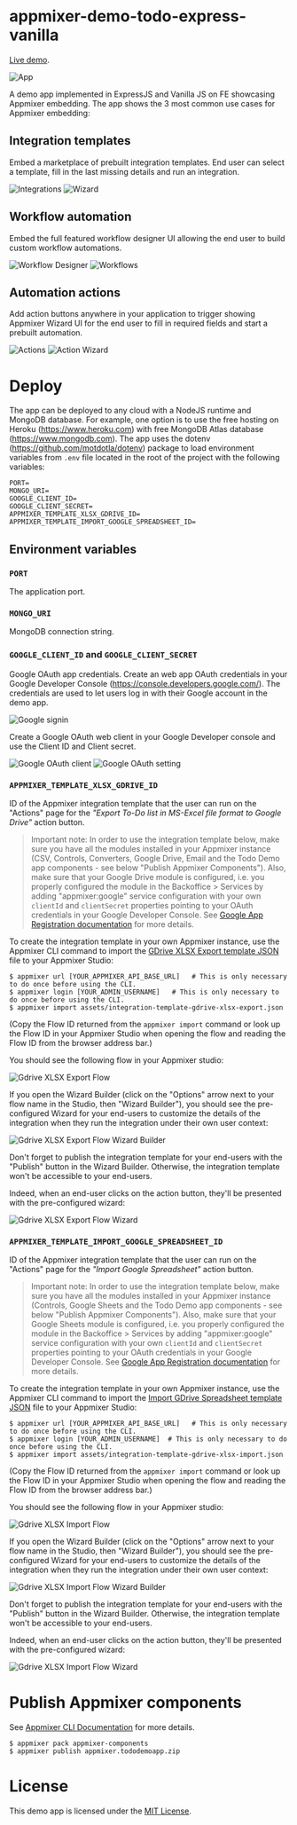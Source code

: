 # appmixer-demo-todo-express-vanilla

[Live demo](http://am-demo-todo-express-vanilla.herokuapp.com).

![App](assets/todo-demo-app.png?raw=true "App")

A demo app implemented in ExpressJS and Vanilla JS on FE showcasing Appmixer embedding. The app shows the 3 most common use cases for Appmixer embedding:

## Integration templates

Embed a marketplace of prebuilt integration templates. End user can select a template, fill in the last missing details and run an integration.

![Integrations](assets/todo-demo-app-integrations.png?raw=true "Integrations")
![Wizard](assets/todo-demo-app-wizard.png?raw=true "Wizard")


## Workflow automation

Embed the full featured workflow designer UI allowing the end user to build custom workflow automations.

![Workflow Designer](assets/todo-demo-app-workflow-designer.png?raw=true "Workflow Designer")
![Workflows](assets/todo-demo-app-flows.png?raw=true "Flows")

## Automation actions

Add action buttons anywhere in your application to trigger showing Appmixer Wizard UI for the end user to fill in required fields and start a prebuilt automation.

![Actions](assets/todo-demo-app-actions.png?raw=true "Actions")
![Action Wizard](assets/todo-demo-app-action-wizard.png?raw=true "Action Wizard")



# Deploy

The app can be deployed to any cloud with a NodeJS runtime and MongoDB database. For example, one option is to use the free hosting on Heroku (https://www.heroku.com) with free MongoDB Atlas database (https://www.mongodb.com). The app uses the dotenv (https://github.com/motdotla/dotenv) package to load environment variables from `.env` file located in the root of the project with the following variables:

```
PORT=
MONGO_URI=
GOOGLE_CLIENT_ID=
GOOGLE_CLIENT_SECRET=
APPMIXER_TEMPLATE_XLSX_GDRIVE_ID=
APPMIXER_TEMPLATE_IMPORT_GOOGLE_SPREADSHEET_ID=
```

## Environment variables

### `PORT`

The application port.

### `MONGO_URI`

MongoDB connection string.

### `GOOGLE_CLIENT_ID` and `GOOGLE_CLIENT_SECRET`

Google OAuth app credentials. Create an web app OAuth credentials in your Google Developer Console (https://console.developers.google.com/). The credentials are used to let users log in with their Google account in the demo app.

![Google signin](assets/todo-demo-app-google-signin.png?raw=true "Google signin")

Create a Google OAuth web client in your Google Developer console and use the Client ID and Client secret.

![Google OAuth client](assets/todo-demo-app-google-console-oauth-client.png?raw=true "Google OAuth client")
![Google OAuth setting](assets/todo-demo-app-google-console-oauth-setting.png?raw=true "Google OAuth setting")



### `APPMIXER_TEMPLATE_XLSX_GDRIVE_ID`

ID of the Appmixer integration template that the user can run on the "Actions" page for the *"Export To-Do list in MS-Excel file format to Google Drive"* action button.

> Important note: In order to use the integration template below, make sure you have all the modules installed in your Appmixer instance (CSV, Controls, Converters, Google Drive, Email and the Todo Demo app components - see below "Publish Appmixer Components"). Also, make sure that your Google Drive module is configured, i.e. you properly configured the module in the Backoffice > Services by adding "appmixer:google" service configuration with your own `clientId` and `clientSecret` properties pointing to your OAuth credentials in your Google Developer Console. See [Google App Registration documentation](https://docs.appmixer.com/appmixer/app-registration/google) for more details.

To create the integration template in your own Appmixer instance, use the Appmixer CLI command to import the [GDrive XLSX Export template JSON](assets/integration-template-gdrive-xlsx-export.json) file to your Appmixer Studio:

```
$ appmixer url [YOUR_APPMIXER_API_BASE_URL]   # This is only necessary to do once before using the CLI.
$ appmixer login [YOUR_ADMIN_USERNAME]   # This is only necessary to do once before using the CLI.
$ appmixer import assets/integration-template-gdrive-xlsx-export.json
```

(Copy the Flow ID returned from the `appmixer import` command or look up the Flow ID in your Appmixer Studio when opening the flow and reading the Flow ID from the browser address bar.)

You should see the following flow in your Appmixer studio:

![Gdrive XLSX Export Flow](assets/integration-template-gdrive-xlsx-export.png?raw=true "Gdrive XLSX Export Flow")

If you open the Wizard Builder (click on the "Options" arrow next to your flow name in the Studio, then "Wizard Builder"), you should see the pre-configured Wizard for your end-users to customize the details of the integration when they run the integration under their own user context:

![Gdrive XLSX Export Flow Wizard Builder](assets/integration-template-gdrive-xlsx-export-wizard-builder.png?raw=true "Gdrive XLSX Export Flow Wizard Builder")

Don't forget to publish the integration template for your end-users with the "Publish" button in the Wizard Builder. Otherwise, the integration template won't be accessible to your end-users.

Indeed, when an end-user clicks on the action button, they'll be presented with the pre-configured wizard:

![Gdrive XLSX Export Flow Wizard](assets/integration-template-gdrive-xlsx-export-wizard.png?raw=true "Gdrive XLSX Export Flow Wizard")



### `APPMIXER_TEMPLATE_IMPORT_GOOGLE_SPREADSHEET_ID`

ID of the Appmixer integration template that the user can run on the "Actions" page for the *"Import Google Spreadsheet"* action button.

> Important note: In order to use the integration template below, make sure you have all the modules installed in your Appmixer instance (Controls, Google Sheets and the Todo Demo app components - see below "Publish Appmixer Components"). Also, make sure that your Google Sheets module is configured, i.e. you properly configured the module in the Backoffice > Services by adding "appmixer:google" service configuration with your own `clientId` and `clientSecret` properties pointing to your OAuth credentials in your Google Developer Console. See [Google App Registration documentation](https://docs.appmixer.com/appmixer/app-registration/google) for more details.

To create the integration template in your own Appmixer instance, use the Appmixer CLI command to import the [Import GDrive Spreadsheet template JSON](assets/integration-template-gdrive-xlsx-import.json) file to your Appmixer Studio:

```
$ appmixer url [YOUR_APPMIXER_API_BASE_URL]   # This is only necessary to do once before using the CLI.
$ appmixer login [YOUR_ADMIN_USERNAME]  # This is only necessary to do once before using the CLI.
$ appmixer import assets/integration-template-gdrive-xlsx-import.json
```

(Copy the Flow ID returned from the `appmixer import` command or look up the Flow ID in your Appmixer Studio when opening the flow and reading the Flow ID from the browser address bar.)

You should see the following flow in your Appmixer studio:

![Gdrive XLSX Import Flow](assets/integration-template-gdrive-xlsx-import.png?raw=true "Gdrive XLSX Import Flow")

If you open the Wizard Builder (click on the "Options" arrow next to your flow name in the Studio, then "Wizard Builder"), you should see the pre-configured Wizard for your end-users to customize the details of the integration when they run the integration under their own user context:

![Gdrive XLSX Import Flow Wizard Builder](assets/integration-template-gdrive-xlsx-import-wizard-builder.png?raw=true "Gdrive XLSX Import Flow Wizard Builder")

Don't forget to publish the integration template for your end-users with the "Publish" button in the Wizard Builder. Otherwise, the integration template won't be accessible to your end-users.

Indeed, when an end-user clicks on the action button, they'll be presented with the pre-configured wizard:

![Gdrive XLSX Import Flow Wizard](assets/integration-template-gdrive-xlsx-import-wizard.png?raw=true "Gdrive XLSX Import Flow Wizard")



# Publish Appmixer components

See [Appmixer CLI Documentation](https://docs.appmixer.com/appmixer/appmixer-cli/appmixer-cli) for more details.

```
$ appmixer pack appmixer-components
$ appmixer publish appmixer.tododemoapp.zip
```

# License

This demo app is licensed under the [MIT License](https://opensource.org/licenses/MIT).